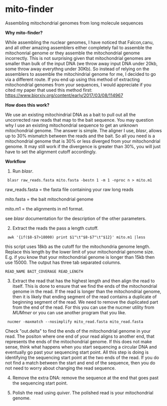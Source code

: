 # mito-finder
Assembling mitochondrial genomes from long molecule sequences

<b>Why mito-finder?</b>

While assembling the nuclear genomes, I have noticed that Falcon,canu, and all other amazing assemblers either completely fail to assemble the mitochonrial genome or they assemble the mitochondrial genome incorrectly. This is not surprising given that mitochondrial genomes are smaller than bulk of the input DNA (we throw away input DNA under 20kb, some throw away everythng under 30Kb). So instead of relying on the assemblers to assemble the mitochindrial genome for me, I decided to go via a different route. If you end up using this method of extracting mitochondrial genomes from your sequences, I would appreciate if you cited my paper that used this method first: https://www.biorxiv.org/content/early/2017/03/08/114967

<b>How does this work?</b>

We use an existing mitochindrial DNA as a bait to pull out all the uncorrected raw reads that map to the bait sequence. You may question why I use an existing mitochondrial sequence to get an unknown mitochondrial genome. The answer is simple. The aligner I use, <i>blasr</i>, allows up to 30% mismatch between the reads and the bait. So all you need is a mitochondrial genome that is 30% or less diverged from your mitochondrial genome. It may still work if the divergence is greater than 30%, you will just have to set the alignment cutoff accordingly.

<b>Workflow</b>

1. Run <i>blasr</i>.
  ```
   blasr raw_reads.fasta mito.fasta -bestn 1 -m 1 -nproc n > mito.m1
  
  ```
  raw_reads.fasta = the fasta file containing your raw long reads
  
  mito.fasta = the bait mitochondrial genome
  
  mito.m1 = the alignments in m1 format.
  
  see <i>blasr</i> documentation for the description of the other parameters.

2. Extract the reads the pass a length cutoff.
  ```
   awk '{if($8-$7>18000) print $1"\t"$8-$7"\t"$12}' mito.m1 |less
  
  ```
  this script uses 18kb as the cutoff for the mitochondria genome length. Replace this length by the lower limit of your mitochondrial genome size. E.g. if you know that your mitochondrial genome is longer than 15kb then use 15000. The output has three tab separated columns.
  
    READ_NAME BAIT_COVERAGE READ_LENGTH
  
3. Extract the read that has the highest length and then align the read to itself. This is done to ensure that we find the ends of the mitochondrial genome in the read. If the read is longer than the mitochondrial genome, then it is likely that ending segment of the read contains a duplicate of beginning segment of the read. We need to remove the duplicated part from the end of the read. For this you can use the nucmer utility from <i>MUMmer</i> or you can use another program that you like.

  ```
   nucmer -maxmatch --nosimplify mito_read.fasta mito_read.fasta
  
  ```
  Check "out.delta" to find the ends of the mitochondrial genome in your read. The positon where one end of your read aligns to another end, that represents the ends of the mitochondrial genome. If this does not make sense, think what happens when you start sequencing a circular DNA and eventually go past your sequencing start point. All this step is doing is identifying the sequencing start point at the two ends of the read. If you do not find a match between the start and end of the sequence, then you do not need to worry about changing the read sequence.
  
4. Remove the extra DNA: remove the sequence at the end that goes past the sequencing start point.

5. Polish the read using <i>quiver</i>. The polished read is your mitochondrial genome.
